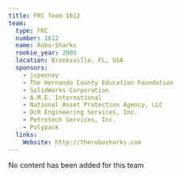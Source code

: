 ```yaml
---
title: FRC Team 1612
team:
  type: FRC
  number: 1612
  name: Robo-Sharks
  rookie_year: 2005
  location: Brooksville, FL, USA
  sponsors:
    - jcpenney
    - The Hernando County Education Foundation
    - SolidWorks Corporation
    - A.M.E. International
    - National Asset Protection Agency, LLC
    - DcR Engineering Services, Inc.
    - Petrotech Services, Inc.
    - Polypack
  links:
    Website: http://therobosharks.com
---
```

No content has been added for this team